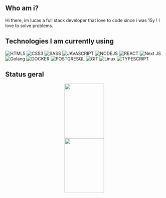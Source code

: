 ## Who am i?
Hi there, im lucas a full stack developer that love to code since i was 15y ! I love to solve problems.
## Technologies I am currently using
![HTML5](https://img.shields.io/badge/HTML5-E34F26?style=for-the-badge&logo=html5&logoColor=white)
![CSS3](https://img.shields.io/badge/CSS3-1572B6?style=for-the-badge&logo=css3&logoColor=white)
![SASS](https://img.shields.io/badge/Sass-CC6699?style=for-the-badge&logo=sass&logoColor=white)
![JAVASCRIPT](https://img.shields.io/badge/JavaScript-323330?style=for-the-badge&logo=javascript&logoColor=F7DF1E)
![NODEJS](https://img.shields.io/badge/Node.js-43853D?style=for-the-badge&logo=node.js&logoColor=white)
![REACT](https://img.shields.io/badge/React-20232A?style=for-the-badge&logo=react&logoColor=61DAFB)
![Next JS](https://img.shields.io/badge/Next-black?style=for-the-badge&logo=next.js&logoColor=white)
![Golang](https://img.shields.io/badge/Golang-black?style=for-the-badge&logo=golang&logoColor=white)
![DOCKER](https://img.shields.io/badge/docker-blue?style=for-the-badge&logo=docker&logoColor=white)
![POSTGRESQL](https://img.shields.io/badge/postgresql-blue?style=for-the-badge&logo=postgresql&logoColor=white)
![GIT](https://img.shields.io/badge/GIT-E44C30?style=for-the-badge&logo=git&logoColor=white)
![Linux](https://img.shields.io/badge/Linux-FCC624?style=for-the-badge&logo=linux&logoColor=black)
![TYPESCRIPT](https://img.shields.io/badge/TypeScript-007ACC?style=for-the-badge&logo=typescript&logoColor=white)

## Status geral
<div align="center">
 <img height="175em" width="50%" src="https://github-readme-stats.vercel.app/api?username=S-Somnium&show_icons=true&hide=contribs,issues&theme=tokyonight&include_all_commits=true&count_private=true"/>
  <img height="175em" width="50%" src="https://github-readme-stats.vercel.app/api/top-langs/?username=S-Somnium&layout=compact&langs_count=7&theme=dracula"/>
</div>
